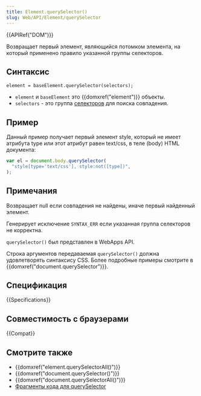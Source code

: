 ```yaml
---
title: Element.querySelector()
slug: Web/API/Element/querySelector
---
```


{{APIRef("DOM")}}

Возвращает первый элемент, являющийся потомком элемента, на который применено правило указанной группы селекторов.

## Синтаксис

```
element = baseElement.querySelector(selectors);
```

- `element` и `baseElement` это {{domxref("element")}} объекты.
- `selectors` - это группа [селекторов](/ru/docs/Web/Guide/CSS/Getting_Started/Selectors) для поиска совпадения.

## Пример

Данный пример получает первый элемент style, который не имеет атрибута type или этот атрибут равен text/css, в теле (body) HTML документа:

```js
var el = document.body.querySelector(
  "style[type='text/css'], style:not([type])",
);
```

## Примечания

Возвращает null если совпадения не найдены, иначе первый найденный элемент.

Генерирует исключение `SYNTAX_ERR` если указанная группа селекторов не корректна.

`querySelector()` был представлен в WebApps API.

Строка аргументов передаваемая `querySelector()` должна удовлетворять синтаксису CSS. Более подробные примеры смотрите в {{domxref("document.querySelector")}}.

## Спецификация

{{Specifications}}

## Совместимость с браузерами

{{Compat}}

## Смотрите также

- {{domxref("element.querySelectorAll()")}}
- {{domxref("document.querySelector()")}}
- {{domxref("document.querySelectorAll()")}}
- [Фрагменты кода для querySelector](/ru/docs/Code_snippets/QuerySelector)
